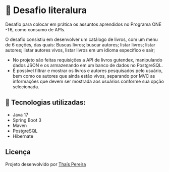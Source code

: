 # :book: Desafio literalura
Desafio para colocar em prática os assuntos aprendidos no Programa ONE -T6, como consumo de APIs. 

O desafio consistiu em desenvolver um catálogo de livros, com um menu de 6 opções, das quais: Buscas livros; buscar autores; listar livros; listar autores; listar autores vivos, listar livros em um idioma específico e sair;
- No projeto são feitas requisições a API de livros gutendex, manipulando dados JSON e os armazenando em um banco de dados no PostgreSQL.
- É possível filtrar e mostrar os livros e autores pesquisados pelo usuário, bem como os autores que ainda estão vivos, separando por MVC as informações que devem ser mostrada aos usuários conforme sua opção selecionada.

## :hammer: Tecnologias utilizadas:
- Java 17
- Spring Boot 3
- Maven
- PostgreSQL
- Hibernate

## Licença
Projeto desenvolvido por [Thaís Pereira](https://github.com/ThaisSilva)
